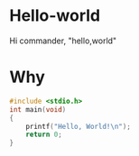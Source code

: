 # Hello-world
Hi commander, "hello,world"

# Why
```c
#include <stdio.h>
int main(void)
{
    printf("Hello, World!\n");
    return 0;
}
```
